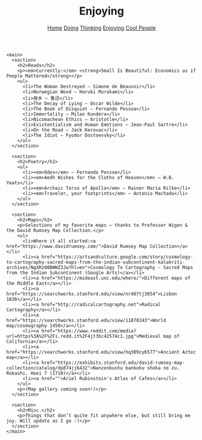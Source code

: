<!DOCTYPE html>
<html lang="en">
<head>
  <meta charset="UTF-8" />
  <meta name="viewport" content="width=device-width, initial-scale=1.0"/>
  <title>Enjoying – Chuer Yang</title>
  <link rel="stylesheet" href="../style.css" />
</head>
<body>
  <div class="container">
    <header>
      <h1>Enjoying</h1>
      <nav>
        <a href="../index.html">Home</a>
        <a href="doing.html">Doing</a>
        <a href="thinking.html">Thinking</a>
        <a href="enjoying.html">Enjoying</a>
        <a href="people.html">Cool People</a>
      </nav>
    </header>

    <main>
      <section>
        <h2>Reads</h2>
        <p><em>Currently:</em> <strong>Small Is Beautiful: Economics as if People Mattered</strong></p>
        <ul>
          <li>The Woman Destroyed – Simone de Beauvoir</li>
          <li>Norwegian Wood – Haruki Murakami</li>
          <li>故乡 – 鲁迅</li>
          <li>The Decay of Lying – Oscar Wilde</li>
          <li>The Book of Disquiet – Fernando Pessoa</li>
          <li>Immortality – Milan Kundera</li>
          <li>Nicomachean Ethics – Aristotle</li>
          <li>Existentialism and Human Emotions – Jean-Paul Sartre</li>
          <li>On the Road – Jack Kerouac</li>
          <li>The Idiot – Fyodor Dostoevsky</li>
        </ul>
      </section>

      <section>
        <h2>Poetry</h2>
        <ul>
          <li><em>Odes</em> – Fernando Pessoa</li>
          <li><em>Aedh Wishes for the Cloths of Heaven</em> – W.B. Yeats</li>
          <li><em>Archaic Torso of Apollo</em> – Rainer Maria Rilke</li>
          <li><em>Traveler, your footprints</em> – Antonio Machado</li>
        </ul>
      </section>

      <section>
        <h2>Maps</h2>
        <p>Selections of my favorite maps — thanks to Professor Wigen & the David Rumsey Map Collection.</p>
        <ul>
          <li>Where it all started:<a href="https://www.davidrumsey.com/">David Rumsey Map Collection</a></li>
          <li><a href="https://artsandculture.google.com/story/cosmology-to-cartography-sacred-maps-from-the-indian-subcontinent-kalakriti-archives/NgXRzO0BWWZ3Jw?hl=en">Cosmology To Cartography - Sacred Maps from the Indian Subcontinent (Google Arts)</a></li>
          <li><a href="https://mideast.unc.edu/where/">Different maps of the Middle East</a></li>
          <li><a href="https://searchworks.stanford.edu/view/nr407tj3054">Lisbon 1636</a></li>
          <li><a href="http://radicalcartography.net">Radical Cartography</a></li>
          <li><a href="https://searchworks.stanford.edu/view/11878243">World map/cosmography 1450</a></li>
          <li><a href="https://www.reddit.com/media?url=https%3A%2F%2Fi.redd.it%2F4jt3bc42574c1.jpg">Medieval map of California</a></li>
          <li><a href="https://searchworks.stanford.edu/view/hq309zy6577">Ancient Aztec map</a></li>
          <li><a href="https://exhibits.stanford.edu/david-rumsey-map-collection/catalog/dp874jj6432">Nanzenbushu bankoku shoka no zu. Rokashi. Hoei 7 (1710)</a></li>
          <li><a href="">Ariel Rubinstein's Atlas of Cafes</a></li>
        </ul>
        <p>(Map gallery coming soon!)</p>
      </section>

      <section>
        <h2>Misc.</h2>
        <p>Things that don’t quite fit anywhere else, but still bring me joy. Will update as I go :)</p>
      </section>
    </main>
  </div>
</body>
</html>
